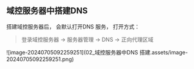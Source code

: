 ## 域控服务器中搭建DNS

搭建域控服务器后， 会默认打开DNS 服务， 打开方式：

>  登录域控服务器 -> 服务器管理 -> DNS -> 正向代理区域

 ![image-20240705092259251](02_域控服务器中DNS 搭建.assets/image-20240705092259251.png)
